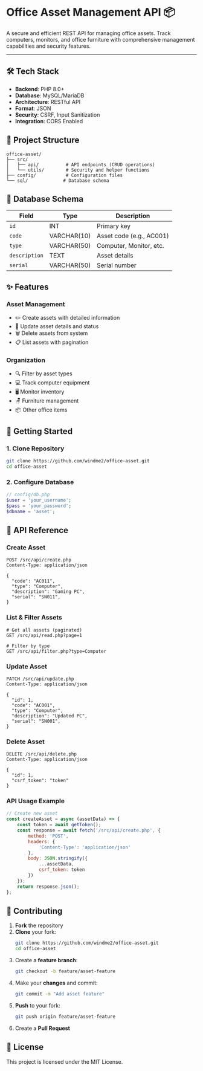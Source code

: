 # Office Asset Management API 📦

A secure and efficient REST API for managing office assets. Track computers, monitors, and office furniture with comprehensive management capabilities and security features.

---

## 🛠️ Tech Stack

* **Backend**: PHP 8.0+
* **Database**: MySQL/MariaDB
* **Architecture**: RESTful API
* **Format**: JSON
* **Security**: CSRF, Input Sanitization
* **Integration**: CORS Enabled

## 📁 Project Structure

```
office-asset/
├── src/
│   ├── api/          # API endpoints (CRUD operations)
│   └── utils/        # Security and helper functions
├── config/           # Configuration files
└── sql/             # Database schema
```

## 💾 Database Schema

| Field | Type | Description |
|-------|------|-------------|
| `id` | INT | Primary key |
| `code` | VARCHAR(10) | Asset code (e.g., AC001) |
| `type` | VARCHAR(50) | Computer, Monitor, etc. |
| `description` | TEXT | Asset details |
| `serial` | VARCHAR(50) | Serial number |

## ✨ Features
### Asset Management
* ✏️ Create assets with detailed information
* 🔄 Update asset details and status
* 🗑️ Delete assets from system
* 📋 List assets with pagination

### Organization
* 🔍 Filter by asset types
* 💻 Track computer equipment
* 🖥️ Monitor inventory
* 🪑 Furniture management
* 📦 Other office items

## 🚀 Getting Started

### 1. Clone Repository
```bash
git clone https://github.com/windme2/office-asset.git
cd office-asset
```

### 2. Configure Database
```php
// config/db.php
$user = 'your_username';
$pass = 'your_password';
$dbname = 'asset';

```

## 📡 API Reference

### Create Asset
```http
POST /src/api/create.php
Content-Type: application/json

{
  "code": "AC011",
  "type": "Computer",
  "description": "Gaming PC",
  "serial": "SN011",
}
```

### List & Filter Assets
```http
# Get all assets (paginated)
GET /src/api/read.php?page=1

# Filter by type
GET /src/api/filter.php?type=Computer
```

### Update Asset
```http
PATCH /src/api/update.php
Content-Type: application/json

{
  "id": 1,
  "code": "AC001",
  "type": "Computer",
  "description": "Updated PC",
  "serial": "SN001",
}
```

### Delete Asset
```http
DELETE /src/api/delete.php
Content-Type: application/json

{
  "id": 1,
  "csrf_token": "token"
}

```

### API Usage Example
```javascript
// Create new asset
const createAsset = async (assetData) => {
    const token = await getToken();
    const response = await fetch('/src/api/create.php', {
        method: 'POST',
        headers: { 
            'Content-Type': 'application/json'
        },
        body: JSON.stringify({
            ...assetData,
            csrf_token: token
        })
    });
    return response.json();
};
```

## 🤝 Contributing

1. **Fork** the repository
2. **Clone** your fork:
   ```bash
   git clone https://github.com/windme2/office-asset.git
   cd office-asset
   ```
3. Create a **feature branch**:
   ```bash
   git checkout -b feature/asset-feature
   ```
4. Make your **changes** and commit:
   ```bash
   git commit -m "Add asset feature"
   ```
5. **Push** to your fork:
   ```bash
   git push origin feature/asset-feature
   ```
6. Create a **Pull Request**

## 📝 License

This project is licensed under the MIT License.


